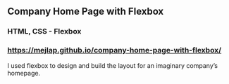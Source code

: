 ## Company Home Page with Flexbox

### HTML, CSS - Flexbox

### https://mejlap.github.io/company-home-page-with-flexbox/

I used flexbox to design and build the layout for an imaginary company’s homepage.
